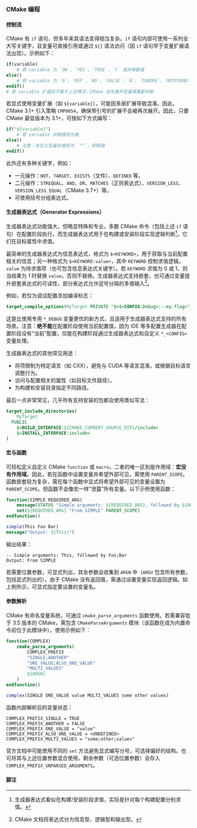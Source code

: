 ### CMake 编程  

#### 控制流  
CMake 有 `if` 语句，但多年来其语法变得相当复杂。`if` 语句内部可使用一系列全大写关键字，且变量可直接引用或通过 `${}` 语法访问（因 `if` 语句早于变量扩展语法出现）。示例如下：  

```cmake
if(variable)
    # 若 variable 为 `ON`、`YES`、`TRUE`、`Y` 或非零数值
else()
    # 若 variable 为 `0`、`OFF`、`NO`、`FALSE`、`N`、`IGNORE`、`NOTFOUND`、`""` 或以 `-NOTFOUND` 结尾
endif()
# 若 variable 扩展后不属于上述情况，CMake 会先展开变量再重新判断
```  

若显式使用变量扩展（如 `${variable}`），可能因多层扩展导致混淆。因此，CMake 3.1+ 引入策略 `CMP0054`，确保带引号的扩展不会被再次展开。因此，只要 CMake 最低版本为 3.1+，可按如下方式编写：  

```cmake
if("${variable}")
    # 若 variable 非假值则为真
else()
    # 注意：未定义变量会被视为 `""`，即假值
endif()
```  

此外还有多种关键字，例如：  
- 一元操作：`NOT`、`TARGET`、`EXISTS`（文件）、`DEFINED` 等。  
- 二元操作：`STREQUAL`、`AND`、`OR`、`MATCHES`（正则表达式）、`VERSION_LESS`、`VERSION_LESS_EQUAL`（CMake 3.7+）等。  
- 可使用括号分组表达式。  


#### 生成器表达式（Generator Expressions）  
生成器表达式功能强大，但略显特殊和专业。多数 CMake 命令（包括上述 `if` 语句）在配置阶段执行，而生成器表达式用于在构建或安装阶段实现逻辑判断[^1]。它们在目标属性中求值。  

最简单的生成器表达式为信息表达式，格式为 `$<KEYWORD>`，用于获取与当前配置相关的信息；另一种格式为 `$<KEYWORD:value>`，其中 `KEYWORD` 控制求值逻辑，`value` 为待求值项（也可包含信息表达式关键字）。若 `KEYWORD` 求值为 0 或 1，则当结果为 1 时替换 `value`，否则不替换。生成器表达式支持嵌套，也可通过变量提升嵌套表达式的可读性，部分表达式允许逗号分隔的多值输入[^2]。  

例如，若仅为调试配置添加编译标志：  

```cmake
target_compile_options(MyTarget PRIVATE "$<$<CONFIG:Debug>:--my-flag>")
```  
这是比使用专用 `*_DEBUG` 变量更优的新方式，且适用于生成器表达式支持的所有场景。注意：**绝不能**在配置阶段使用当前配置值，因为 IDE 等多配置生成器在配置阶段没有“当前”配置，仅能在构建阶段通过生成器表达式和自定义 `*_<CONFIG>` 变量处理。  

生成器表达式的其他常见用途：  
- 将项限制为特定语言（如 CXX），避免与 CUDA 等语言混淆，或根据目标语言调整行为。  
- 访问与配置相关的属性（如目标文件路径）。  
- 为构建和安装目录指定不同路径。  

最后一点非常常见，几乎所有支持安装的包都会使用类似写法：  

```cmake
target_include_directories(
    MyTarget
  PUBLIC
    $<BUILD_INTERFACE:${CMAKE_CURRENT_SOURCE_DIR}/include>
    $<INSTALL_INTERFACE:include>
)
```  


#### 宏与函数  
可轻松定义自定义 CMake `function` 或 `macro`，二者的唯一区别是作用域：**宏没有作用域**。因此，若在函数中设置变量并希望外部可见，需使用 `PARENT_SCOPE`。函数嵌套较为复杂，需在每个函数中显式将希望外部可见的变量设置为 `PARENT_SCOPE`。但函数不会像宏一样“泄露”所有变量。以下示例使用函数：  

```cmake
function(SIMPLE REQUIRED_ARG)
    message(STATUS "Simple arguments: ${REQUIRED_ARG}, followed by ${ARGN}")
    set(${REQUIRED_ARG} "From SIMPLE" PARENT_SCOPE)
endfunction()

simple(This Foo Bar)
message("Output: ${This}")
```  
输出结果：  
```
-- Simple arguments: This, followed by Foo;Bar
Output: From SIMPLE
```  

若需要位置参数，可显式列出，其余参数会收集到 `ARGN` 中（`ARGV` 包含所有参数，包括显式列出的）。由于 CMake 没有返回值，需通过设置变量实现返回逻辑。如上例所示，可显式指定要设置的变量名。  


#### 参数解析  
CMake 有命名变量系统，可通过 `cmake_parse_arguments` 函数使用。若需兼容低于 3.5 版本的 CMake，需包含 `CMakeParseArguments` 模块（该函数在成为内置命令前位于此模块中）。使用示例如下：  

```cmake
function(COMPLEX)
    cmake_parse_arguments(
        COMPLEX_PREFIX
        "SINGLE;ANOTHER"
        "ONE_VALUE;ALSO_ONE_VALUE"
        "MULTI_VALUES"
        ${ARGN}
    )
endfunction()

complex(SINGLE ONE_VALUE value MULTI_VALUES some other values)
```  
函数内部解析后的变量状态：  
```
COMPLEX_PREFIX_SINGLE = TRUE
COMPLEX_PREFIX_ANOTHER = FALSE
COMPLEX_PREFIX_ONE_VALUE = "value"
COMPLEX_PREFIX_ALSO_ONE_VALUE = <UNDEFINED>
COMPLEX_PREFIX_MULTI_VALUES = "some;other;values"
```  

官方文档中可能使用不同的 `set` 方法避免显式编写分号，可选择偏好的结构。也可将其与上述位置参数混合使用，剩余参数（可选位置参数）会存入 `COMPLEX_PREFIX_UNPARSED_ARGUMENTS`。  


#### 脚注  
[^1]: 生成器表达式看似在构建/安装阶段求值，实际是针对每个构建配置分别求值。  
[^2]: CMake 文档将表达式分为信息型、逻辑型和输出型。